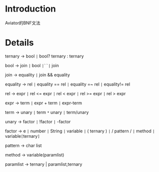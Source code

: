 # Introduction #

Aviator的BNF文法


# Details #

ternary    ->     bool     `|`   bool? ternary : ternary

bool       ->     join     `|`   bool `|``|` join

join       ->     equality `|`   join && equality

equality   ->     rel      `|`   equality == rel `|`  equality =~ rel  `|` equality!= rel

rel        ->     expr     `|`    rel <= expr    `|`   rel < expr      `|` rel >= expr  `|` rel > expr

expr       ->     term    `|`     expr + term    `|`   expr-term

term       ->      unary  `|`     term `*` unary   `|`  term/unary

unary     ->      factor  `|`   !factor  `|` -factor

factor    ->       e      `|`    number  `|`   String   `|` variable   `|`  ( ternary ) `|`  / pattern / `|`   method  `|`  variable`[`ternary`]`

pattern   -> char list

method  ->  variable(paramlist)

paramlist -> ternary | paramlist,ternary
